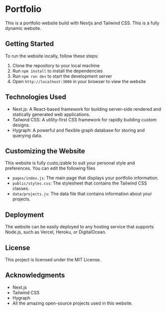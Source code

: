 # Portfolio 

This is a portfolio website build with Nextjs and Tailwind CSS. This is a fully dynamic website.

## Getting Started

To run the website locally, follow these steps:

1. Clone the repository to your local machine
2. Run `npm install` to install the dependencies
3. Run `npm run dev` to start the development server
4. Open `http://localhost:3000` in your browser to view the website


## Technologies Used

- Next.js: A React-based framework for building server-side rendered and statically generated web applications.
- Tailwind CSS: A utility-first CSS framework for rapidly building custom designs.
- Hygraph: A powerful and flexible graph database for storing and querying data.

## Customizing the Website

This website is fully custo,izable to suit your personal style and preferences. You can edit the following files

- `pages/index.js`: The main page that displays your portfolio information.
- `public/styles.css`: The stylesheet that contains the Tailwind CSS classes.
- `data/projects.js`: The data file that contains information about your projects.

## Deployment

The website can be easily deployed to any hosting service that supports Node.js, such as Vercel, Heroku, or DigitalOcean.

## License

This project is licensed under the MIT License.

## Acknowledgments

- Next.js
- Tailwind CSS
- Hygraph
- All the amazing open-source projects used in this website.


